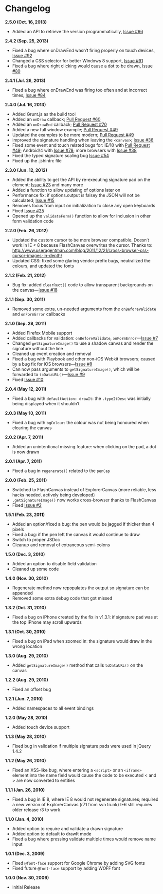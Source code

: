 # Changelog

**2.5.0 (Oct. 16, 2013)**

- Added an API to retrieve the version programmatically, [Issue #96](https://github.com/thomasjbradley/signature-pad/issues/96)

**2.4.2 (Sep. 25, 2013)**

- Fixed a bug where onDrawEnd wasn’t firing properly on touch devices, [Issue #92](https://github.com/thomasjbradley/signature-pad/issues/92)
- Changed a CSS selector for better Windows 8 support, [Issue #91](https://github.com/thomasjbradley/signature-pad/issues/91)
- Fixed a bug where right clicking would cause a dot to be drawn, [Issue #80](https://github.com/thomasjbradley/signature-pad/issues/80)

**2.4.1 (Jul. 26, 2013)**

- Fixed a bug where onDrawEnd was firing too often and at incorrect times, [Issue #84](https://github.com/thomasjbradley/signature-pad/issues/84)

**2.4.0 (Jul. 16, 2013)**

- Added Grunt.js as the build tool
- Added an `onDraw` callback; [Pull Request #60](https://github.com/thomasjbradley/signature-pad/pull/60)
- Added an `onDrawEnd` callback; [Pull Request #70](https://github.com/thomasjbradley/signature-pad/pull/70)
- Added a new full window example; [Pull Request #49](https://github.com/thomasjbradley/signature-pad/pull/49)
- Updated the examples to be more modern; [Pull Request #49](https://github.com/thomasjbradley/signature-pad/pull/49)
- Improved the signature handling when leaving the `<canvas>`; [Issue #38](https://github.com/thomasjbradley/signature-pad/issues/38)
- Fixed some event and touch related bugs for: IE/10 with [Pull Request #49](https://github.com/thomasjbradley/signature-pad/pull/49); Android/4 with [Issue #78](https://github.com/thomasjbradley/signature-pad/issues/78); more browsers with [Issue #38](https://github.com/thomasjbradley/signature-pad/issues/38)
- Fixed the typed signature scaling bug [Issue #54](https://github.com/thomasjbradley/signature-pad/issues/54)
- Fixed up the .jshintrc file

**2.3.0 (Jun. 12, 2012)**

- Added the ability to get the API by re-executing signature pad on the element; [Issue #23](https://github.com/thomasjbradley/signature-pad/issues/23) and many more
- Added a function to allow updating of options later on
- Performance fix: if options.output is falsey the JSON will not be calculated; [Issue #15](https://github.com/thomasjbradley/signature-pad/issues/15)
- Removes focus from input on initialization to close any open keyboards
- Fixed [Issue #25](https://github.com/thomasjbradley/signature-pad/issues/25)
- Opened up the `validateForm()` function to allow for inclusion in other form validation code

**2.2.0 (Feb. 26, 2012)**

- Updated the custom cursor to be more browser compatible. Doesn’t work in IE < 8 because FlashCanvas overwrites the cursor. Thanks to: <http://www.useragentman.com/blog/2011/12/21/cross-browser-css-cursor-images-in-depth/>
- Updated CSS: fixed some glaring vendor prefix bugs, neutralized the colours, and updated the fonts

**2.1.2 (Feb. 21, 2012)**

- Bug fix: added `clearRect()` code to allow transparent backgrounds on the canvas—[Issue #18](https://github.com/thomasjbradley/signature-pad/issues/18)

**2.1.1 (Sep. 30, 2011)**

- Removed some extra, un-needed arguments from the `onBeforeValidate` and `onFormError` callbacks

**2.1.0 (Sep. 29, 2011)**

- Added Firefox Mobile support
- Added callbacks for validation: `onBeforeValidate`, `onFormError`—[Issue #7](https://github.com/thomasjbradley/signature-pad/issues/7)
- Changed `getSignatureImage()` to use a shadow canvas and render the signature without the line
- Cleaned up event creation and removal
- Fixed a bug with Playbook and other non-iOS Webkit browsers; caused by a bug fix for iOS browsers—[Issue #8](https://github.com/thomasjbradley/signature-pad/issues/8)
- Can now pass arguments to `getSignatureImage()`, which will be forwarded to `toDataURL()`—[Issue #9](https://github.com/thomasjbradley/signature-pad/issues/9)
- Fixed [Issue #10](https://github.com/thomasjbradley/signature-pad/issues/10)

**2.0.4 (May 12, 2011)**

- Fixed a bug with `defaultAction: drawIt`: the `.typeItDesc` was initially being displayed when it shouldn’t

**2.0.3 (May 10, 2011)**

- Fixed a bug with `bgColour`: the colour was not being honoured when clearing the canvas

**2.0.2 (Apr. 7, 2011)**

- Added an unintentional missing feature: when clicking on the pad, a dot is now drawn

**2.0.1 (Apr. 7, 2011)**

- Fixed a bug in `regenerate()` related to the `penCap`

**2.0.0 (Feb. 25, 2011)**

- Switched to FlashCanvas instead of ExplorerCanvas (more reliable, less hacks needed, actively being developed)
- `.getSignatureImage()` now works cross-browser thanks to FlashCanvas
- Fixed [Issue #2](https://github.com/thomasjbradley/signature-pad/issues/2)

**1.5.1 (Feb. 23, 2011)**

- Added an option/fixed a bug: the pen would be jagged if thicker than 4 pixels
- Fixed a bug: if the pen left the canvas it would continue to draw
- Switch to proper JSDoc
- Cleanup and removal of extraneous semi-colons

**1.5.0 (Dec. 3, 2010)**

- Added an option to disable field validation
- Cleaned up some code

**1.4.0 (Nov. 30, 2010)**

- Regenerate method now repopulates the output so signature can be appended
- Removed some extra debug code that got missed

**1.3.2 (Oct. 31, 2010)**

- Fixed a bug on iPhone created by the fix in v1.3.1: if signature pad was at the top iPhone may scroll upwards

**1.3.1 (Oct. 30, 2010)**

- Fixed a bug on iPad when zoomed in: the signature would draw in the wrong location

**1.3.0 (Aug. 29, 2010)**

- Added `getSignatureImage()` method that calls `toDataURL()` on the canvas

**1.2.2 (Aug. 29, 2010)**

- Fixed an offset bug

**1.2.1 (Jun. 7, 2010)**

- Added namespaces to all event bindings

**1.2.0 (May 28, 2010)**

- Added touch device support

**1.1.3 (May 28, 2010)**

- Fixed bug in validation if multiple signature pads were used in jQuery 1.4.2

**1.1.2 (May 26, 2010)**

- Fixed an XSS-like bug, where entering a `<script>` or an `<iframe>` element into the name field would cause the code to be executed < and > are now converted to entities

**1.1.1 (Jan. 26, 2010)**

- Fixed a bug in IE 8, where IE 8 would not regenerate signatures; required a new version of ExplorerCanvas (r71 from svn trunk) IE6 still requires older release r3 to work

**1.1.0 (Jan. 4, 2010)**

- Added option to require and validate a drawn signature
- Added option to default to drawIt mode
- Fixed a bug where pressing validate multiple times would remove name input

**1.0.1 (Dec. 3, 2009)**

- Fixed `@font-face` support for Google Chrome by adding SVG fonts
- Fixed future `@font-face` support by adding WOFF font

**1.0.0 (Nov. 30, 2009)**

- Initial Release
